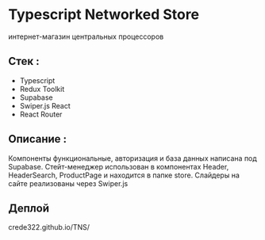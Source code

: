 # Typescript Networked Store

интернет-магазин центральных процессоров

## Стек :

- Typescript
- Redux Toolkit
- Supabase
- Swiper.js React
- React Router

## Описание :

Компоненты функциональные,
авторизация и база данных написана под Supabase.
Стейт-менеджер использован в компонентах Header, HeaderSearch, ProductPage
и находится в папке store.
Слайдеры на сайте реализованы через Swiper.js

## Деплой

crede322.github.io/TNS/
